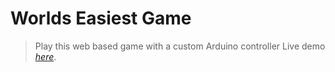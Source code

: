 # Worlds Easiest Game

> Play this web based game with a custom Arduino controller
> Live demo [_here_](https://worldseasiestgame.netlify.app/).
